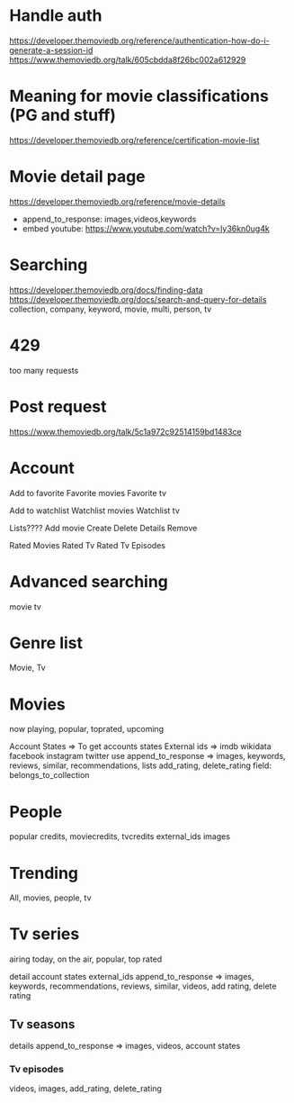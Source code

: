 # Handle auth
https://developer.themoviedb.org/reference/authentication-how-do-i-generate-a-session-id
https://www.themoviedb.org/talk/605cbdda8f26bc002a612929

# Meaning for movie classifications (PG and stuff)
https://developer.themoviedb.org/reference/certification-movie-list

# Movie detail page
https://developer.themoviedb.org/reference/movie-details

-   append_to_response: images,videos,keywords
-   embed youtube: https://www.youtube.com/watch?v=ly36kn0ug4k

# Searching
https://developer.themoviedb.org/docs/finding-data
https://developer.themoviedb.org/docs/search-and-query-for-details
collection, company, keyword, movie, multi, person, tv

# 429
too many requests

# Post request
https://www.themoviedb.org/talk/5c1a972c92514159bd1483ce

# Account
Add to favorite
Favorite movies
Favorite tv

Add to watchlist
Watchlist movies
Watchlist tv

Lists????
    Add movie
    Create
    Delete
    Details
    Remove

Rated Movies
Rated Tv
Rated Tv Episodes

# Advanced searching
movie
tv

# Genre list
Movie, Tv

# Movies
now playing, popular, toprated, upcoming

Account States => To get accounts states
External ids => imdb wikidata facebook instagram twitter
use append_to_response => images, keywords, reviews, similar, recommendations, lists
add_rating, delete_rating
field: belongs_to_collection

# People
popular
credits, moviecredits, tvcredits
external_ids
images

# Trending
All, movies, people, tv

# Tv series
airing today, on the air, popular, top rated

detail
account states
external_ids
append_to_response => images, keywords, recommendations, reviews, similar, videos, 
add rating, delete rating

## Tv seasons 
details
append_to_response => images, videos, 
account states

### Tv episodes
videos, images, add_rating, delete_rating

